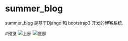 # summer_blog

summer_blog 是基于Django 和 bootstrap3 开发的博客系统.

#预览
![上部](http://www.midsummer.me/assets/img/port05.jpg)
![底部](http://www.midsummer.me/assets/img/port06.jpg)

